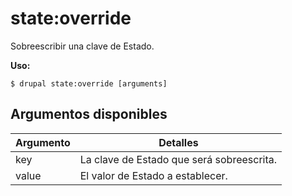 # state:override
Sobreescribir una clave de Estado.

**Uso:**
```
$ drupal state:override [arguments]
```

## Argumentos disponibles
Argumento | Detalles
---------|-------------
key | La clave de Estado que será sobreescrita.
value | El valor de Estado a establecer.
